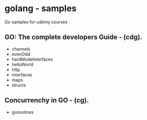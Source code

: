 # golang - samples

Go samples for udemy courses

## GO: The complete developers Guide - (cdg).
- channels
- evenOdd
- hardModeInterfaces
- helloWorld
- http
- interfaces
- maps
- structs

## Concurrenchy in GO - (cg).
- goroutines
